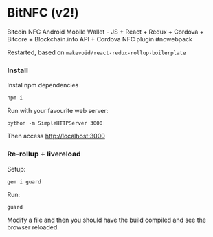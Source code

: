 # BitNFC (v2!)
Bitcoin NFC Android Mobile Wallet - JS + React + Redux + Cordova + Bitcore + Blockchain.info API + Cordova NFC plugin #nowebpack

Restarted, based on `makevoid/react-redux-rollup-boilerplate`

### Install

Instal npm dependencies

    npm i

Run with your favourite web server:

    python -m SimpleHTTPServer 3000

Then access <http://localhost:3000>

### Re-rollup + livereload

Setup:

    gem i guard

Run:

    guard

Modify a file and then you should have the build compiled and see the browser reloaded. 
